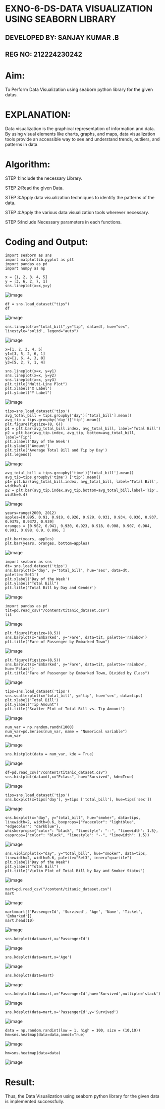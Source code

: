 # EXNO-6-DS-DATA VISUALIZATION USING SEABORN LIBRARY
## DEVELOPED BY: SANJAY KUMAR .B
## REG NO: 212224230242
# Aim:
  To Perform Data Visualization using seaborn python library for the given datas.

# EXPLANATION:
Data visualization is the graphical representation of information and data. By using visual elements like charts, graphs, and maps, data visualization tools provide an accessible way to see and understand trends, outliers, and patterns in data.

# Algorithm:
STEP 1:Include the necessary Library.

STEP 2:Read the given Data.

STEP 3:Apply data visualization techniques to identify the patterns of the data.

STEP 4:Apply the various data visualization tools wherever necessary.

STEP 5:Include Necessary parameters in each functions.

# Coding and Output:
```
import seaborn as sns
import matplotlib.pyplot as plt
import pandas as pd
import numpy as np
```
```
x = [1, 2, 3, 4, 5]
y = [3, 6, 2, 7, 1]
sns.lineplot(x=x,y=y)
```
![image](https://github.com/user-attachments/assets/f654d15c-f28b-4a3d-b1a6-a091430b12f1)
```
df = sns.load_dataset("tips")
df
```
![image](https://github.com/user-attachments/assets/5cd1f4fd-68c3-4963-a957-40c92314f04f)
```
sns.lineplot(x="total_bill",y="tip", data=df, hue="sex", linestyle='solid', legend="auto")
```
![image](https://github.com/user-attachments/assets/8cdb2fd3-fc63-48ae-84c8-c46356b3a30d)
```
x=[1, 2, 3, 4, 5]
y1=[3, 5, 2, 6, 1]
y2=[1, 6, 4, 3, 8]
y3=[5, 2, 7, 1, 4]
```
```
sns.lineplot(x=x, y=y1)
sns.lineplot(x=x, y=y2)
sns.lineplot(x=x, y=y3)
plt.title("Multi-Line Plot")
plt.xlabel('X Label')
plt.ylabel("Y Label")
```
![image](https://github.com/user-attachments/assets/74326e23-f6cd-4383-b54d-262c18361e11)
```
tips=sns.load_dataset('tips')
avg_total_bill = tips.groupby('day')['total_bill'].mean()
avg_tip = tips.groupby('day')['tip'].mean()
plt.figure(figsize=(8, 6))
p1 = plt.bar(avg_total_bill.index, avg_total_bill, label='Total Bill')
p2 = plt.bar(avg_tip.index, avg_tip, bottom=avg_total_bill, label='Tip')
plt.xlabel('Day of the Week')
plt.ylabel('Amount')
plt.title('Average Total Bill and Tip by Day')
plt.legend()
```
![image](https://github.com/user-attachments/assets/67727123-28e6-4c39-9b00-95f2f954c5ed)
```
avg_total_bill = tips.groupby('time')['total_bill'].mean()
avg_tip=tips.groupby('time') ['tip'].mean()
p1= plt.bar(avg_total_bill.index, avg_total_bill, label='Total Bill', width=0.4)
p2 = plt.bar(avg_tip.index,avg_tip,bottom=avg_total_bill,label='Tip', width=0.4)
```
![image](https://github.com/user-attachments/assets/e1263036-b99f-4430-b7f6-2aed77b0feda)
```
years=range(2000, 2012)
apples=[0.895, 0.91, 0.919, 0.926, 0.929, 0.931, 0.934, 0.936, 0.937, 0.9375, 0.9372, 0.939]
oranges = [0.962, 0.941, 0.930, 0.923, 0.918, 0.908, 0.907, 0.904, 0.901, 0.898, 0.9, 0.896, ]
```
```
plt.bar(years, apples)
plt.bar(years, oranges, bottom=apples)
```
![image](https://github.com/user-attachments/assets/51050198-fe86-4b3e-a4ef-0e301063d449)
```
import seaborn as sns
dt= sns.load_dataset('tips')
sns.barplot(x='day', y='total_bill', hue='sex', data=dt, palette='Set1')
plt.xlabel('Day of the Week')
plt.ylabel("Total Bill")
plt.title('Total Bill by Day and Gender')
```
![image](https://github.com/user-attachments/assets/d14f9141-ee89-4fe7-a51b-12594e2298a7)
```
import pandas as pd
tit=pd.read_csv("/content/titanic_dataset.csv")
tit
```
![image](https://github.com/user-attachments/assets/01422c49-2a5d-4fb0-9fbb-7c4e0b3842dd)
```
plt.figure(figsize=(8,5))
sns.barplot(x='Embarked', y='Fare', data=tit, palette='rainbow')
plt.title("Fare of Passenger by Embarked Town")
```
![image](https://github.com/user-attachments/assets/1e7c31e2-4167-40a1-beef-a887866d31cb)
```
plt.figure(figsize=(8,5))
sns.barplot(x='Embarked', y='Fare', data=tit, palette='rainbow', hue='Pclass')
plt.title("Fare of Passenger by Embarked Town, Divided by Class")
```
![image](https://github.com/user-attachments/assets/8da214b6-f26f-4a56-8e6f-bf2258332aaa)
```
tips=sns.load_dataset('tips')
sns.scatterplot(x='total_bill', y='tip', hue='sex', data=tips)
plt.xlabel('Total Bill')
plt.ylabel("Tip Amount")
plt.title('Scatter Plot of Total Bill vs. Tip Amount')
```
![image](https://github.com/user-attachments/assets/0439468e-0463-4992-a1ed-eb113cc1c52e)
```
num_var = np.random.randn(1000)
num_var=pd.Series(num_var, name = "Numerical variable")
num_var
```
![image](https://github.com/user-attachments/assets/25a34f2a-0921-4a21-b757-f1ccf9104850)
```
sns.histplot(data = num_var, kde = True)
```
![image](https://github.com/user-attachments/assets/7ed01ceb-dec4-4c22-97af-4c6e04c6d19e)
```
df=pd.read_csv("/content/titanic_dataset.csv")
sns.histplot(data=df,x="Pclass", hue="Survived", kde=True)
```
![image](https://github.com/user-attachments/assets/31452360-c687-4f83-8dc3-40289265c6e8)
```
tips=sns.load_dataset('tips')
sns.boxplot(x=tips['day'], y=tips ['total_bill'], hue=tips['sex'])
```
![image](https://github.com/user-attachments/assets/4c21c519-3c45-4a7d-911e-8ea7baf0fada)
```
sns.boxplot(x="day", y="total_bill", hue="smoker", data=tips, linewidth=2, width=0.6, boxprops={"facecolor": "lightblue", "edgecolor": "darkblue"},
whiskerprops={"color": "black", "linestyle": "--", "linewidth": 1.5}, capprops={"color": "black", "linestyle": "--", "linewidth": 1.5})
```
![image](https://github.com/user-attachments/assets/2f096384-fe80-41aa-8aab-87c45559515b)
```
sns.violinplot(x="day", y="total_bill", hue="smoker", data=tips, linewidth=2, width=0.6, palette="Set3", inner="quartile")
plt.xlabel("Day of the Week")
plt.ylabel("Total Bill")
plt.title("Violin Plot of Total Bill by Day and Smoker Status")
```
![image](https://github.com/user-attachments/assets/43e14a8e-d4db-462d-b39e-b851e19743d1)
```
mart=pd.read_csv("/content/titanic_dataset.csv")
mart
```
![image](https://github.com/user-attachments/assets/604a63e4-a508-4b6c-b326-f7498dfb5fc5)
```
mart=mart[['PassengerId', 'Survived', 'Age', 'Name', 'Ticket', 'Embarked']]
mart.head(10)
```
![image](https://github.com/user-attachments/assets/fc13c0dc-9fbe-4be2-a297-25ebdc7b9c53)
```
sns.kdeplot(data=mart,x='PassengerId')
```
![image](https://github.com/user-attachments/assets/d2b87439-1137-471e-a7a5-c06841372b47)
```
sns.kdeplot(data=mart,x='Age')
```
![image](https://github.com/user-attachments/assets/39dfcc3a-6b04-45c1-baf1-e868f63a7dbf)
```
sns.kdeplot(data=mart)
```
![image](https://github.com/user-attachments/assets/9a8c5f45-4e3a-4921-9489-e5ce79c1b162)
```
sns.kdeplot(data=mart,x='PassengerId',hue='Survived',multiple='stack')
```
![image](https://github.com/user-attachments/assets/1fbf5dfd-a5f6-4a6f-954f-a0cbe2551a2c)
```
sns.kdeplot(data=mart,x='PassengerId',y='Survived')
```
![image](https://github.com/user-attachments/assets/45828de0-2627-4dcc-b842-74413bf35df9)
```
data = np.random.randint(low = 1, high = 100, size = (10,10))
hm=sns.heatmap(data=data,annot=True)
```
![image](https://github.com/user-attachments/assets/ba17a41f-81b2-459a-bfa9-676a66da195d)
```
hm=sns.heatmap(data=data)
```
![image](https://github.com/user-attachments/assets/fa24237c-7805-487a-a1a7-dc2538a0d6fc)

# Result:
Thus, the Data Visualization using seaborn python library for the given data is implemented successfully.
